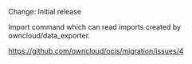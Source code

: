 Change: Initial release

Import command which can read imports created by
owncloud/data_exporter.

https://github.com/owncloud/ocis/migration/issues/4
